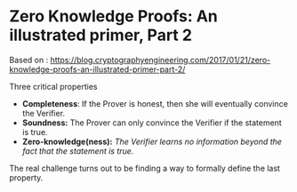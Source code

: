 # Zero Knowledge Proofs: An illustrated primer, Part 2

Based on : https://blog.cryptographyengineering.com/2017/01/21/zero-knowledge-proofs-an-illustrated-primer-part-2/

Three critical properties

- **Completeness**: If the Prover is honest, then she will eventually convince the Verifier.
- **Soundness:** The Prover can only convince the Verifier if the statement is true.
- **Zero-knowledge(ness):** *The Verifier learns no information beyond the fact that the statement is true.*

The real challenge turns out to be finding a way to formally define the last property. 

